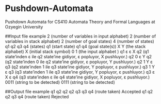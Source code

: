 # Pushdown-Automata
Pushdown Automata for CS410 Automata Theory and Formal Languages at Ozyegin University

##Input file example
2 (number of variables in input alphabet)
2 (number of variables in stack alphabet)
2 (number of goal states)
4 (number of states)
q1 q2 q3 q4 (states)
q1 (start state)
q1 q4 (goal state(s))
X Y (the stack alphabet)
X (initial stack symbol)
0 1 (the input alphabet )
q1 ε ε X q2 (q1 state’inden ε ile q2 state’ine gidiyor, ε popluyor, X pushluyor.)
q2 0 ε Y q2 (q2 state’inden 0 ile q2 state’ine gidiyor, ε popluyor, Y pushluyor.)
q2 1 Y ε q3 (q2 state’inden 1 ile q3 state’ine gidiyor, Y popluyor, ε pushluyor.)
q3 1 Y ε q3 (q3 state’inden 1 ile q3 state’ine gidiyor, Y popluyor, ε pushluyor.)
q3 ε X ε q4 (q3 state’inden ε ile q4 state’ine gidiyor, X popluyor, ε pushluyor.)
0011 (string to be detected)
0111 (string to be detected)

##Output file example
q1 q2 q2 q2 q3 q3 q4 (route taken)
Accepted
q1 q2 q2 q3 q4 (route taken)
Rejected
